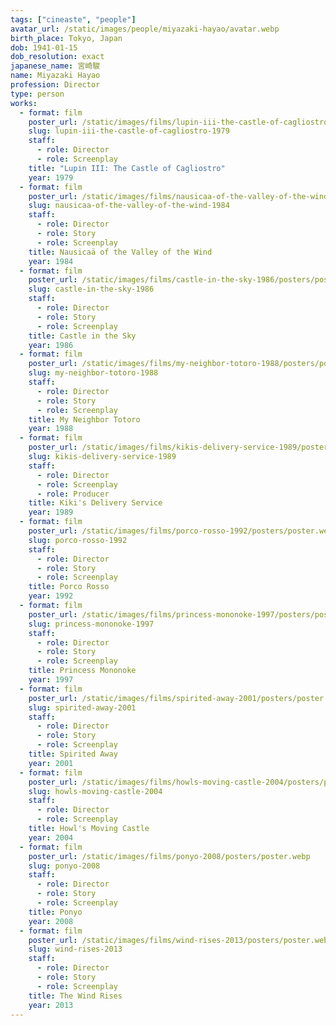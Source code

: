 ```yaml
---
tags: ["cineaste", "people"]
avatar_url: /static/images/people/miyazaki-hayao/avatar.webp
birth_place: Tokyo, Japan
dob: 1941-01-15
dob_resolution: exact
japanese_name: 宮崎駿
name: Miyazaki Hayao
profession: Director
type: person
works:
  - format: film
    poster_url: /static/images/films/lupin-iii-the-castle-of-cagliostro-1979/posters/poster.webp
    slug: lupin-iii-the-castle-of-cagliostro-1979
    staff:
      - role: Director
      - role: Screenplay
    title: "Lupin III: The Castle of Cagliostro"
    year: 1979
  - format: film
    poster_url: /static/images/films/nausicaa-of-the-valley-of-the-wind-1984/posters/poster.webp
    slug: nausicaa-of-the-valley-of-the-wind-1984
    staff:
      - role: Director
      - role: Story
      - role: Screenplay
    title: Nausicaä of the Valley of the Wind
    year: 1984
  - format: film
    poster_url: /static/images/films/castle-in-the-sky-1986/posters/poster.webp
    slug: castle-in-the-sky-1986
    staff:
      - role: Director
      - role: Story
      - role: Screenplay
    title: Castle in the Sky
    year: 1986
  - format: film
    poster_url: /static/images/films/my-neighbor-totoro-1988/posters/poster.webp
    slug: my-neighbor-totoro-1988
    staff:
      - role: Director
      - role: Story
      - role: Screenplay
    title: My Neighbor Totoro
    year: 1988
  - format: film
    poster_url: /static/images/films/kikis-delivery-service-1989/posters/poster.webp
    slug: kikis-delivery-service-1989
    staff:
      - role: Director
      - role: Screenplay
      - role: Producer
    title: Kiki's Delivery Service
    year: 1989
  - format: film
    poster_url: /static/images/films/porco-rosso-1992/posters/poster.webp
    slug: porco-rosso-1992
    staff:
      - role: Director
      - role: Story
      - role: Screenplay
    title: Porco Rosso
    year: 1992
  - format: film
    poster_url: /static/images/films/princess-mononoke-1997/posters/poster.webp
    slug: princess-mononoke-1997
    staff:
      - role: Director
      - role: Story
      - role: Screenplay
    title: Princess Mononoke
    year: 1997
  - format: film
    poster_url: /static/images/films/spirited-away-2001/posters/poster.webp
    slug: spirited-away-2001
    staff:
      - role: Director
      - role: Story
      - role: Screenplay
    title: Spirited Away
    year: 2001
  - format: film
    poster_url: /static/images/films/howls-moving-castle-2004/posters/poster.webp
    slug: howls-moving-castle-2004
    staff:
      - role: Director
      - role: Screenplay
    title: Howl's Moving Castle
    year: 2004
  - format: film
    poster_url: /static/images/films/ponyo-2008/posters/poster.webp
    slug: ponyo-2008
    staff:
      - role: Director
      - role: Story
      - role: Screenplay
    title: Ponyo
    year: 2008
  - format: film
    poster_url: /static/images/films/wind-rises-2013/posters/poster.webp
    slug: wind-rises-2013
    staff:
      - role: Director
      - role: Story
      - role: Screenplay
    title: The Wind Rises
    year: 2013
---
```


